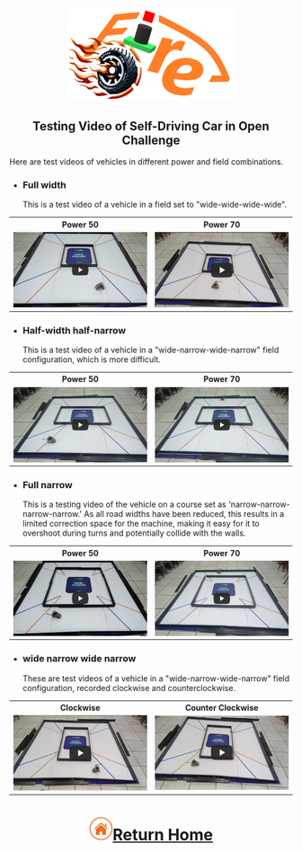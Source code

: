 <div align="center"><img src="../../other/img/logo.png" width="300" alt=" logo"></div>

## <div align="center">Testing Video of Self-Driving Car in Open Challenge</div> 

  Here are test videos of vehicles in different power and field combinations.

- ### Full width

  This is a test video of a vehicle in a field set to "wide-wide-wide-wide".
<table>
  <tr align="center">
     <th>Power 50</th>
     <th>Power 70</th>    
  </tr>
  <tr >
     <td width="40%"><a href="https://youtu.be/m-hIjlLuAAk"><img src="./img/Open-Challenge-power-50-Full-width.jpg" alt="Open Challenge power 50 Full width @ Fire-On-All-Cylinders" ></a> </td>
     <td width="40%"><a href="https://youtu.be/tObPuwR8IB0"><img src="./img/Open-Challenge-power-70-Full-width.jpg" alt="Open Challenge power 70 Full width @ Fire-On-All-Cylinders" ></a></td>
  </tr>
  </table>


- ### Half-width half-narrow
 
  This is a test video of a vehicle in a "wide-narrow-wide-narrow" field configuration, which is more difficult.
<table>
  <tr align="center">
     <th>Power 50</th>
     <th>Power 70</th>    
  </tr>
  <tr >
     <td width="40%"><a href="https://youtu.be/UB3IciF5oYk"><img src="./img/Open-Challenge-power-50-half-width-half-height-width.jpg" alt="Open Challenge power 50 half width half height width @ Fire On All Cylinders" ></a> </td>
     <td width="40%"><a href="https://youtu.be/SKT1LZI2bo0"><img src="./img/Open-Challenge-power-70-half-width-half-height-width.jpg" alt="Open Challenge power 70 half width half height width @ Fire On All Cylinders" ></a></td>
  </tr>
  </table>


- ### Full narrow
  This is a testing video of the vehicle on a course set as 'narrow-narrow-narrow-narrow.' As all road widths have been reduced, this results in a limited correction space for the machine, making it easy for it to overshoot during turns and potentially collide with the walls.
<table>
  <tr align="center">
     <th>Power 50</th>
     <th>Power 70</th>    
  </tr>
  <tr >
     <td width="40%"><a href="https://youtu.be/cyHyQRcBAyE"><img src="./img/Open-Challenge-power-50-full-narrow.jpg" alt="Open Challenge power 50 full narrow @ Fire On All Cylinders" ></a> </td>
     <td width="40%"><a href="https://youtu.be/OmFEYUQlTvc"><img src="./img/Open-Challenge-power-70-full-narrow.jpg" alt="Open Challenge power 70 full narrow @ Fire On All Cylinders" ></a></td>
  </tr>
  </table>  

- ### wide narrow wide narrow

  These are test videos of a vehicle in a "wide-narrow-wide-narrow" field configuration, recorded clockwise and counterclockwise.
<table>
  <tr align="center">
     <th>Clockwise</th>
     <th>Counter Clockwise</th>    
  </tr>
  <tr >
     <td width="40%"><a href="https://youtu.be/WJuGyNkQvu4"><img src="./img/Open-Challange-clockwise.jpg" alt="Open Challange clockwise @ Fire On All Cylinders" ></a> </td>
     <td width="40%"><a href="https://youtu.be/na2J1C6Xs2s"><img src="./img/Open-Challange-Counterclockwise.jpg" alt="Open Challange Countclockwise @ Fire On All Cylinders" ></a></td>
  </tr>
  </table>  


# <div align="center">![HOME](../../other/img/home.png)[Return Home](../../)</div>  


